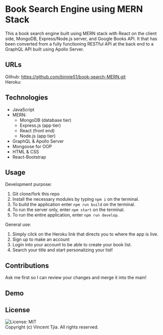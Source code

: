 # Book Search Engine using MERN Stack

This a book search engine built using MERN stack with React on the client side, MongoDB, Express/Node.js server, and Google Books API. It that has been converted from a fully functioning RESTful API at the back end to a GraphQL API built using Apollo Server.

## URLs
Github: https://github.com/binnie51/book-search-MERN.git <br/>
Heroku: 

## Technologies

* JavaScript
* MERN:
	* MongoDB (database tier)
	* Express.js (app tier)
	* React (front end)
	* Node.js (app tier)
* GraphQL & Apollo Server
* Mongoose for OOP
* HTML & CSS
* React-Bootstrap

## Usage

Development purpose:
1) Git clone/fork this repo
2) Install the necessary modules by typing `npm i` on the terminal.
3) To build the application enter `npm run build` on the terminal.
4) To run the server only, enter `npm start` on the terminal.
5) To run the entire application, enter `npm run develop`. 

General use:
1) Simply cilck on the Heroku link that directs you to where the app is live.
2) Sign up to make an account 
3) Login into your account to be able to create your book list.
4) Search your title and start personalizing your list!


## Contributions

Ask me first so I can review your changes and merge it into the main!
## Demo


## License
![License: MIT](https://img.shields.io/badge/License-MIT-yellow.svg) <br/>
Copyright (c) Vincent Tjia. All rights reserved.